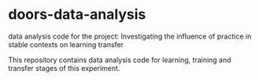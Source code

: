 # doors-data-analysis
data analysis code for the project: Investigating the influence of practice in stable contexts on learning transfer

This repository contains data analysis code for learning, training and transfer stages of this experiment.